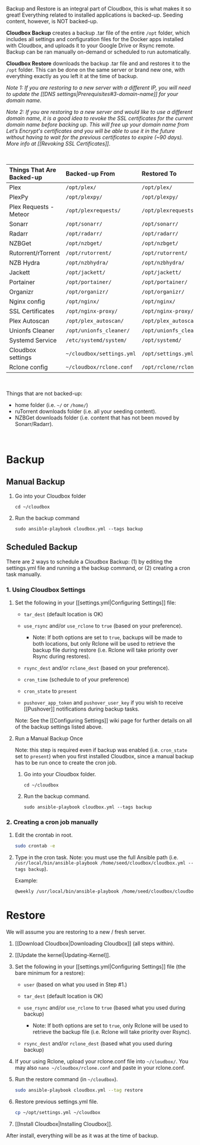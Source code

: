Backup and Restore is an integral part of Cloudbox, this is what makes it so great! Everything related to installed applications is backed-up. Seeding content, however, is NOT backed-up.

**Cloudbox Backup** creates a backup .tar file of the entire `/opt` folder, which includes all settings and configuration files for the Docker apps installed with Cloudbox, and uploads it to your Google Drive or Rsync remote. Backup can be ran manually on-demand or scheduled to run automatically.

**Cloudbox Restore** downloads the backup .tar file and and restores it to the `/opt` folder. This can be done on the same server or brand new one, with everything exactly as you left it at the time of backup. 

_Note 1: If you are restoring to a new server with a different IP, you will need to update the [[DNS settings|Prerequisites#3-domain-name]] for your domain name._

_Note 2: If you are restoring to a new server and would like to use a different domain name, it is a good idea to revoke the SSL certificates for the current domain name before backing up. This will free up your domain name from Let’s Encrypt's certificates and you will be able to use it in the future without having to wait for the previous certificates to expire (~90 days). More info at [[Revoking SSL Certificates]]_.

<br />


| Things That Are Backed-up | Backed-up From            | Restored To              |
|:------------------------- |:------------------------- |:------------------------ |
| Plex                      | `/opt/plex/`              | `/opt/plex/`             |
| PlexPy                    | `/opt/plexpy/`            | `/opt/plexpy/`           |
| Plex Requests - Meteor    | `/opt/plexrequests/`      | `/opt/plexrequests/`     |
| Sonarr                    | `/opt/sonarr/`            | `/opt/sonarr/`           |
| Radarr                    | `/opt/radarr/`            | `/opt/radarr/`           |
| NZBGet                    | `/opt/nzbget/`            | `/opt/nzbget/`           |
| Rutorrent/rTorrent        | `/opt/rutorrent/`         | `/opt/rutorrent/`        |
| NZB Hydra                 | `/opt/nzbhydra/`          | `/opt/nzbhydra/`         |
| Jackett                   | `/opt/jackett/`           | `/opt/jackett/`          |
| Portainer                 | `/opt/portainer/`         | `/opt/portainer/`        |
| Organizr                  | `/opt/organizr/`          | `/opt/organizr/`         |
| Nginx config              | `/opt/nginx/`             | `/opt/nginx/`            |
| SSL Certificates          | `/opt/nginx-proxy/`       | `/opt/nginx-proxy/`      |
| Plex Autoscan             | `/opt/plex_autoscan/`     | `/opt/plex_autoscan/`    |
| Unionfs Cleaner           | `/opt/unionfs_cleaner/`   | `/opt/unionfs_cleaner/`  |
| Systemd Service           | `/etc/systemd/system/`    | `/opt/systemd/`          |
| Cloudbox settings         | `~/cloudbox/settings.yml` | `/opt/settings.yml`      |
| Rclone config             | `~/cloudbox/rclone.conf`  | `/opt/rclone/rclone.conf`| 


<br />


Things that are not backed-up:
* home folder (i.e. `~/` or `/home/`)
* ruTorrent downloads folder (i.e. all your seeding content).
* NZBGet downloads folder (i.e. content that has not been moved by Sonarr/Radarr).

<br />

# Backup

## Manual Backup

1. Go into your Cloudbox folder 
 
   ```shell
   cd ~/cloudbox 
   ```

2. Run the backup command

   ```shell
   sudo ansible-playbook cloudbox.yml --tags backup
   ```

## Scheduled Backup

There are 2 ways to schedule a Cloudbox Backup: (1) by editing the settings.yml file and running a the backup command, or (2) creating a cron task manually.

### 1. Using Cloudbox Settings

1. Set the following in your [[settings.yml|Configuring Settings]] file:

   - `tar_dest` (default location is OK)

   - `use_rsync` and/or `use_rclone` to `true` (based on your preference).

     - Note: If both options are set to `true`, backups will be made to both locations, but only Rclone will be used to retrieve the backup file during restore (i.e. Rclone will take priority over Rsync during restores).

   - `rsync_dest` and/or `rclone_dest` (based on your preference).

   - `cron_time` (schedule to of your preference)

   - `cron_state` to `present`

   - `pushover_app_token` and `pushover_user_key` if you wish to receive [[Pushover]] notifications during backup tasks.


   Note: See the [[Configuring Settings]] wiki page for further details on all of the backup settings listed above. 


2. Run a Manual Backup Once

   Note: this step is required even if backup was enabled (i.e. `cron_state` set to `present`) when you first installed Cloudbox, since a manual backup has to be run once to create the cron job.


   1. Go into your Cloudbox folder.
 
      ```shell
      cd ~/cloudbox 
      ```

   2. Run the backup command.

      ```shell
      sudo ansible-playbook cloudbox.yml --tags backup
      ```


### 2. Creating a cron job manually

1. Edit the crontab in root.

   ```bash
   sudo crontab -e
   ```

2. Type in the cron task. Note: you must use the full Ansible path (i.e. `/usr/local/bin/ansible-playbook /home/seed/cloudbox/cloudbox.yml --tags backup`).

   Example: 

   ```bash
   @weekly /usr/local/bin/ansible-playbook /home/seed/cloudbox/cloudbox.yml --tags backup
   ```


# Restore

We will assume you are restoring to a new / fresh server. 

1. [[Download Cloudbox|Downloading Cloudbox]] (all steps within).

1. [[Update the kernel|Updating-Kernel]].

1. Set the following in your [[settings.yml|Configuring Settings]] file (the bare minimum for a restore):

   - `user` (based on what you used in Step #1.)

   - `tar_dest` (default location is OK)

   - `use_rsync` and/or `use_rclone` to `true` (based what you used during backup)

     - Note: If both options are set to `true`, only Rclone will be used to retrieve the backup file (i.e. Rclone will take priority over Rsync).

   - `rsync_dest` and/or `rclone_dest` (based what you used during backup)


1. If your using Rclone, upload your rclone.conf file into `~/cloudbox/`. You may also `nano ~/cloudbox/rclone.conf` and paste in your rclone.conf. 

1. Run the restore command (in `~/cloudbox`).

   ```bash
   sudo ansible-playbook cloudbox.yml --tag restore
   ```

1. Restore previous settings.yml file.

   ```bash
   cp ~/opt/settings.yml ~/cloudbox
   ```


1. [[Install Cloudbox|Installing Cloudbox]].

After install, everything will be as it was at the time of backup.